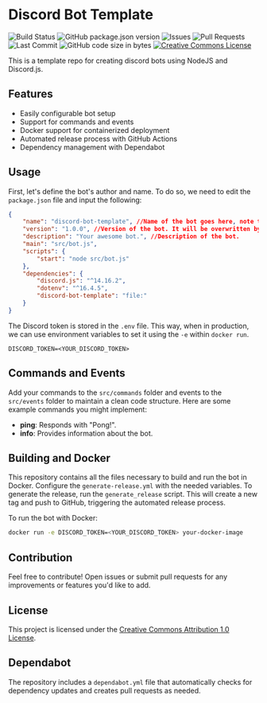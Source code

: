 # Discord Bot Template

![Build Status](https://github.com/{{repository}}/actions/workflows/generate-release.yml/badge.svg)
![GitHub package.json version](https://img.shields.io/github/package-json/v/{{repository}}?color=blue)
![Issues](https://img.shields.io/github/issues/{{repository}}.svg)
![Pull Requests](https://img.shields.io/github/issues-pr/{{repository}}.svg)
![Last Commit](https://img.shields.io/github/last-commit/{{repository}}.svg?color=blue)
![GitHub code size in bytes](https://img.shields.io/github/languages/code-size/{{repository}})
[![Creative Commons License](https://licensebuttons.net/l/by/1.0/80x15.png)](https://creativecommons.org/licenses/by/1.0/)

This is a template repo for creating discord bots using NodeJS and Discord.js.

## Features

- Easily configurable bot setup
- Support for commands and events
- Docker support for containerized deployment
- Automated release process with GitHub Actions
- Dependency management with Dependabot

## Usage

First, let's define the bot's author and name. To do so, we need to edit the `package.json` file and input the following:

```json
{
    "name": "discord-bot-template", //Name of the bot goes here, note that in dependencies, we also use the same. Use '-' is a good practice.
    "version": "1.0.0", //Version of the bot. It will be overwritten by the `generate-release` script.
    "description": "Your awesome bot.", //Description of the bot.
    "main": "src/bot.js",
    "scripts": {
        "start": "node src/bot.js"
    },
    "dependencies": {
        "discord.js": "^14.16.2",
        "dotenv": "^16.4.5",
        "discord-bot-template": "file:"
    }
}
```

The Discord token is stored in the `.env` file. This way, when in production, we can use environment variables to set it using the `-e` within `docker run`.
```env
DISCORD_TOKEN=<YOUR_DISCORD_TOKEN>
```

## Commands and Events

Add your commands to the `src/commands` folder and events to the `src/events` folder to maintain a clean code structure. Here are some example commands you might implement:

- **ping**: Responds with "Pong!".
- **info**: Provides information about the bot.

## Building and Docker

This repository contains all the files necessary to build and run the bot in Docker. Configure the `generate-release.yml` with the needed variables. To generate the release, run the `generate_release` script. This will create a new tag and push to GitHub, triggering the automated release process.

To run the bot with Docker:

```bash
docker run -e DISCORD_TOKEN=<YOUR_DISCORD_TOKEN> your-docker-image
```

## Contribution
Feel free to contribute! Open issues or submit pull requests for any improvements or features you'd like to add.

## License
This project is licensed under the [Creative Commons Attribution 1.0 License](https://creativecommons.org/licenses/by/1.0/).

## Dependabot

The repository includes a `dependabot.yml` file that automatically checks for dependency updates and creates pull requests as needed.